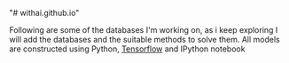 "# withai.github.io"

Following are some of the databases I'm working on, as i keep exploring I will add the databases and the suitable methods to solve them.
All models are constructed using Python, [Tensorflow](https://www.tensorflow.org) and IPython notebook
